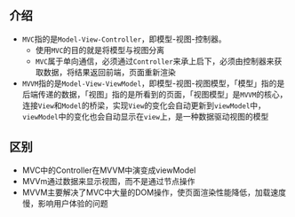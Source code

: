 ## 介绍

- `MVC`指的是`Model-View-Controller`，即模型-视图-控制器。
  - 使用`MVC`的目的就是将模型与视图分离
  - `MVC`属于单向通信，必须通过`Controller`来承上启下，必须由控制器来获取数据，将结果返回前端，页面重新渲染
- `MVVM`指的是`Model-View-ViewModel`，即模型-视图-视图模型，「模型」指的是后端传递的数据，「视图」指的是所看到的页面，「视图模型」是`MVVM`的核心，连接`View`和`Model`的桥梁，实现`View`的变化会自动更新到`viewModel`中，`viewModel`中的变化也会自动显示在`view`上，是一种数据驱动视图的模型

## 区别

- MVC中的Controller在MVVM中演变成viewModel
- MVVm通过数据来显示视图，而不是通过节点操作
- MVVM主要解决了MVC中大量的DOM操作，使页面渲染性能降低，加载速度慢，影响用户体验的问题

